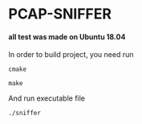 # PCAP-SNIFFER
#### all test was made on Ubuntu 18.04
In order to build project, you need run
```
cmake

make
```
And run executable file
```
./sniffer
```
